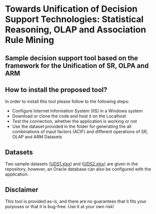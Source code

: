 # Towards Unification of Decision Support Technologies: Statistical Reasoning, OLAP and Association Rule Mining
## Sample decision support tool based on the framework for the Unification of SR, OLPA and ARM
## How to install the proposed tool?
In order to install this tool please follow to the following steps:
* Configure Internet Information System (IIS) in a Windows system
* Download or clone the code and host it on the Localhost
* Test the connection, whether the application is working or not
* Use the dataset provided in the folder for generating the all combinations of input factors (ACIF) and different operations of SR, OLAP and ARM
Datasets

## Datasets

Two sample datasets ([UDS1.xlsx](datasets/UDS1.xlsx)) and ([UDS2.xlsx](datasets/UDS2.xlsx)) are given in the repository, however, an Oracle database can also be configured with the application.

## Disclaimer

This tool is provided as-is, and there are no guarantees that it fits your purposes or that it is bug-free. Use it at your own risk!
